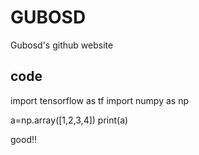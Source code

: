 # GUBOSD
Gubosd's github website

## code

  import tensorflow as tf
  import numpy as np
  
  a=np.array([1,2,3,4])
  print(a)
  
good!!
